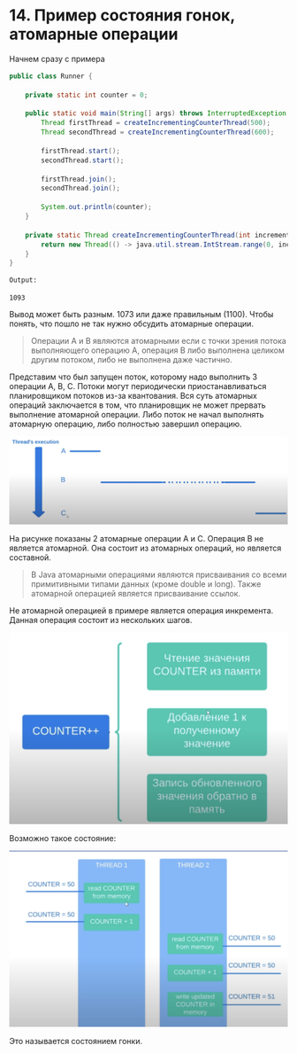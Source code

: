 # 14. Пример состояния гонок, атомарные операции

Начнем сразу с примера
```java
public class Runner {

    private static int counter = 0;

    public static void main(String[] args) throws InterruptedException {
        Thread firstThread = createIncrementingCounterThread(500);
        Thread secondThread = createIncrementingCounterThread(600);
        
        firstThread.start();
        secondThread.start();
    
        firstThread.join();
        secondThread.join();

        System.out.println(counter);
    }

    private static Thread createIncrementingCounterThread(int incrementAmount) {
        return new Thread(() -> java.util.stream.IntStream.range(0, incrementAmount).forEach(i -> counter++));
    }
}
```

```
Output:

1093
```

Вывод может быть разным. 1073 или даже правильным (1100). 
Чтобы понять, что пошло не так нужно обсудить атомарные операции.

> Операции A и B являются атомарными если с точки зрения потока выполняющего операцию A, операция B
> либо выполнена целиком другим потоком, либо не выполнена даже частично.

Представим что был запущен поток, которому надо выполнить 3 операции A, B, C. Потоки могут периодически приостанавливаться
планировщиком потоков из-за квантования. Вся суть атомарных операций заключается в том, что планировщик не может прервать
выполнение атомарной операции. Либо поток не начал выполнять атомарную операцию, либо полностью завершил операцию.

![1 schema](../images/14/1_schema.png)

На рисунке показаны 2 атомарные операции A и C. Операция B не является атомарной. Она состоит из атомарных операций,
но является составной.

> В Java атомарными операциями являются присваивания со всеми примитивными типами данных (кроме double и long).
> Также атомарной операцией является присваивание ссылок.

Не атомарной операцией в примере является операция инкремента. Данная операция состоит из нескольких шагов.

![2_increment](../images/14/2_increment.png)

Возможно такое состояние:

![3_race](../images/14/3_race.png)

Это называется состоянием гонки.